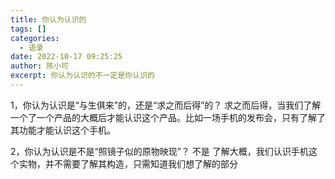 ```yaml
---
title: 你认为认识的
tags: []
categories:
  - 语录
date: 2022-10-17 09:25:25
author: 陈小可
excerpt: 你认为认识的不一定是你认识的
---
```





1，你认为认识是“与生俱来”的，还是“求之而后得”的？
求之而后得，当我们了解一个了一个产品的大概后才能认识这个产品。比如一场手机的发布会，只有了解了其功能才能认识这个手机。


2，你认为认识是不是“照镜子似的原物映现”？
不是
了解大概，我们认识手机这个实物，并不需要了解其构造，只需知道我们想了解的部分
